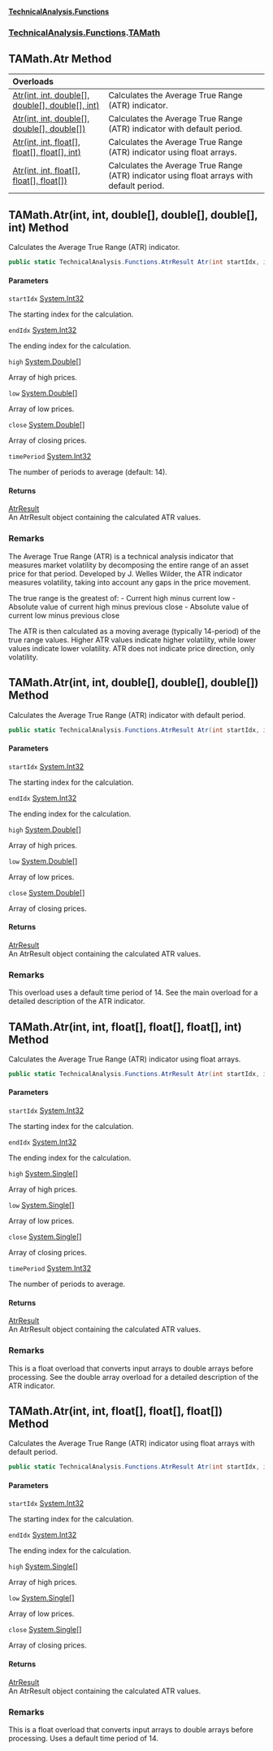 #### [TechnicalAnalysis\.Functions](Atypical.TechnicalAnalysis.Functions.md 'Atypical\.TechnicalAnalysis\.Functions')
### [TechnicalAnalysis\.Functions](Atypical.TechnicalAnalysis.Functions.md#TechnicalAnalysis.Functions 'TechnicalAnalysis\.Functions').[TAMath](TAMath.md 'TechnicalAnalysis\.Functions\.TAMath')

## TAMath\.Atr Method

| Overloads | |
| :--- | :--- |
| [Atr\(int, int, double\[\], double\[\], double\[\], int\)](TAMath.Atr.md#TechnicalAnalysis.Functions.TAMath.Atr(int,int,double[],double[],double[],int) 'TechnicalAnalysis\.Functions\.TAMath\.Atr\(int, int, double\[\], double\[\], double\[\], int\)') | Calculates the Average True Range \(ATR\) indicator\. |
| [Atr\(int, int, double\[\], double\[\], double\[\]\)](TAMath.Atr.md#TechnicalAnalysis.Functions.TAMath.Atr(int,int,double[],double[],double[]) 'TechnicalAnalysis\.Functions\.TAMath\.Atr\(int, int, double\[\], double\[\], double\[\]\)') | Calculates the Average True Range \(ATR\) indicator with default period\. |
| [Atr\(int, int, float\[\], float\[\], float\[\], int\)](TAMath.Atr.md#TechnicalAnalysis.Functions.TAMath.Atr(int,int,float[],float[],float[],int) 'TechnicalAnalysis\.Functions\.TAMath\.Atr\(int, int, float\[\], float\[\], float\[\], int\)') | Calculates the Average True Range \(ATR\) indicator using float arrays\. |
| [Atr\(int, int, float\[\], float\[\], float\[\]\)](TAMath.Atr.md#TechnicalAnalysis.Functions.TAMath.Atr(int,int,float[],float[],float[]) 'TechnicalAnalysis\.Functions\.TAMath\.Atr\(int, int, float\[\], float\[\], float\[\]\)') | Calculates the Average True Range \(ATR\) indicator using float arrays with default period\. |

<a name='TechnicalAnalysis.Functions.TAMath.Atr(int,int,double[],double[],double[],int)'></a>

## TAMath\.Atr\(int, int, double\[\], double\[\], double\[\], int\) Method

Calculates the Average True Range \(ATR\) indicator\.

```csharp
public static TechnicalAnalysis.Functions.AtrResult Atr(int startIdx, int endIdx, double[] high, double[] low, double[] close, int timePeriod);
```
#### Parameters

<a name='TechnicalAnalysis.Functions.TAMath.Atr(int,int,double[],double[],double[],int).startIdx'></a>

`startIdx` [System\.Int32](https://docs.microsoft.com/en-us/dotnet/api/System.Int32 'System\.Int32')

The starting index for the calculation\.

<a name='TechnicalAnalysis.Functions.TAMath.Atr(int,int,double[],double[],double[],int).endIdx'></a>

`endIdx` [System\.Int32](https://docs.microsoft.com/en-us/dotnet/api/System.Int32 'System\.Int32')

The ending index for the calculation\.

<a name='TechnicalAnalysis.Functions.TAMath.Atr(int,int,double[],double[],double[],int).high'></a>

`high` [System\.Double](https://docs.microsoft.com/en-us/dotnet/api/System.Double 'System\.Double')[\[\]](https://docs.microsoft.com/en-us/dotnet/api/System.Array 'System\.Array')

Array of high prices\.

<a name='TechnicalAnalysis.Functions.TAMath.Atr(int,int,double[],double[],double[],int).low'></a>

`low` [System\.Double](https://docs.microsoft.com/en-us/dotnet/api/System.Double 'System\.Double')[\[\]](https://docs.microsoft.com/en-us/dotnet/api/System.Array 'System\.Array')

Array of low prices\.

<a name='TechnicalAnalysis.Functions.TAMath.Atr(int,int,double[],double[],double[],int).close'></a>

`close` [System\.Double](https://docs.microsoft.com/en-us/dotnet/api/System.Double 'System\.Double')[\[\]](https://docs.microsoft.com/en-us/dotnet/api/System.Array 'System\.Array')

Array of closing prices\.

<a name='TechnicalAnalysis.Functions.TAMath.Atr(int,int,double[],double[],double[],int).timePeriod'></a>

`timePeriod` [System\.Int32](https://docs.microsoft.com/en-us/dotnet/api/System.Int32 'System\.Int32')

The number of periods to average \(default: 14\)\.

#### Returns
[AtrResult](AtrResult.md 'TechnicalAnalysis\.Functions\.AtrResult')  
An AtrResult object containing the calculated ATR values\.

### Remarks
The Average True Range \(ATR\) is a technical analysis indicator that measures market volatility by decomposing 
the entire range of an asset price for that period\. Developed by J\. Welles Wilder, the ATR indicator measures 
volatility, taking into account any gaps in the price movement\.

The true range is the greatest of:
\- Current high minus current low
\- Absolute value of current high minus previous close
\- Absolute value of current low minus previous close

The ATR is then calculated as a moving average \(typically 14\-period\) of the true range values\. Higher ATR 
values indicate higher volatility, while lower values indicate lower volatility\. ATR does not indicate 
price direction, only volatility\.

<a name='TechnicalAnalysis.Functions.TAMath.Atr(int,int,double[],double[],double[])'></a>

## TAMath\.Atr\(int, int, double\[\], double\[\], double\[\]\) Method

Calculates the Average True Range \(ATR\) indicator with default period\.

```csharp
public static TechnicalAnalysis.Functions.AtrResult Atr(int startIdx, int endIdx, double[] high, double[] low, double[] close);
```
#### Parameters

<a name='TechnicalAnalysis.Functions.TAMath.Atr(int,int,double[],double[],double[]).startIdx'></a>

`startIdx` [System\.Int32](https://docs.microsoft.com/en-us/dotnet/api/System.Int32 'System\.Int32')

The starting index for the calculation\.

<a name='TechnicalAnalysis.Functions.TAMath.Atr(int,int,double[],double[],double[]).endIdx'></a>

`endIdx` [System\.Int32](https://docs.microsoft.com/en-us/dotnet/api/System.Int32 'System\.Int32')

The ending index for the calculation\.

<a name='TechnicalAnalysis.Functions.TAMath.Atr(int,int,double[],double[],double[]).high'></a>

`high` [System\.Double](https://docs.microsoft.com/en-us/dotnet/api/System.Double 'System\.Double')[\[\]](https://docs.microsoft.com/en-us/dotnet/api/System.Array 'System\.Array')

Array of high prices\.

<a name='TechnicalAnalysis.Functions.TAMath.Atr(int,int,double[],double[],double[]).low'></a>

`low` [System\.Double](https://docs.microsoft.com/en-us/dotnet/api/System.Double 'System\.Double')[\[\]](https://docs.microsoft.com/en-us/dotnet/api/System.Array 'System\.Array')

Array of low prices\.

<a name='TechnicalAnalysis.Functions.TAMath.Atr(int,int,double[],double[],double[]).close'></a>

`close` [System\.Double](https://docs.microsoft.com/en-us/dotnet/api/System.Double 'System\.Double')[\[\]](https://docs.microsoft.com/en-us/dotnet/api/System.Array 'System\.Array')

Array of closing prices\.

#### Returns
[AtrResult](AtrResult.md 'TechnicalAnalysis\.Functions\.AtrResult')  
An AtrResult object containing the calculated ATR values\.

### Remarks
This overload uses a default time period of 14\.
See the main overload for a detailed description of the ATR indicator\.

<a name='TechnicalAnalysis.Functions.TAMath.Atr(int,int,float[],float[],float[],int)'></a>

## TAMath\.Atr\(int, int, float\[\], float\[\], float\[\], int\) Method

Calculates the Average True Range \(ATR\) indicator using float arrays\.

```csharp
public static TechnicalAnalysis.Functions.AtrResult Atr(int startIdx, int endIdx, float[] high, float[] low, float[] close, int timePeriod);
```
#### Parameters

<a name='TechnicalAnalysis.Functions.TAMath.Atr(int,int,float[],float[],float[],int).startIdx'></a>

`startIdx` [System\.Int32](https://docs.microsoft.com/en-us/dotnet/api/System.Int32 'System\.Int32')

The starting index for the calculation\.

<a name='TechnicalAnalysis.Functions.TAMath.Atr(int,int,float[],float[],float[],int).endIdx'></a>

`endIdx` [System\.Int32](https://docs.microsoft.com/en-us/dotnet/api/System.Int32 'System\.Int32')

The ending index for the calculation\.

<a name='TechnicalAnalysis.Functions.TAMath.Atr(int,int,float[],float[],float[],int).high'></a>

`high` [System\.Single](https://docs.microsoft.com/en-us/dotnet/api/System.Single 'System\.Single')[\[\]](https://docs.microsoft.com/en-us/dotnet/api/System.Array 'System\.Array')

Array of high prices\.

<a name='TechnicalAnalysis.Functions.TAMath.Atr(int,int,float[],float[],float[],int).low'></a>

`low` [System\.Single](https://docs.microsoft.com/en-us/dotnet/api/System.Single 'System\.Single')[\[\]](https://docs.microsoft.com/en-us/dotnet/api/System.Array 'System\.Array')

Array of low prices\.

<a name='TechnicalAnalysis.Functions.TAMath.Atr(int,int,float[],float[],float[],int).close'></a>

`close` [System\.Single](https://docs.microsoft.com/en-us/dotnet/api/System.Single 'System\.Single')[\[\]](https://docs.microsoft.com/en-us/dotnet/api/System.Array 'System\.Array')

Array of closing prices\.

<a name='TechnicalAnalysis.Functions.TAMath.Atr(int,int,float[],float[],float[],int).timePeriod'></a>

`timePeriod` [System\.Int32](https://docs.microsoft.com/en-us/dotnet/api/System.Int32 'System\.Int32')

The number of periods to average\.

#### Returns
[AtrResult](AtrResult.md 'TechnicalAnalysis\.Functions\.AtrResult')  
An AtrResult object containing the calculated ATR values\.

### Remarks
This is a float overload that converts input arrays to double arrays before processing\.
See the double array overload for a detailed description of the ATR indicator\.

<a name='TechnicalAnalysis.Functions.TAMath.Atr(int,int,float[],float[],float[])'></a>

## TAMath\.Atr\(int, int, float\[\], float\[\], float\[\]\) Method

Calculates the Average True Range \(ATR\) indicator using float arrays with default period\.

```csharp
public static TechnicalAnalysis.Functions.AtrResult Atr(int startIdx, int endIdx, float[] high, float[] low, float[] close);
```
#### Parameters

<a name='TechnicalAnalysis.Functions.TAMath.Atr(int,int,float[],float[],float[]).startIdx'></a>

`startIdx` [System\.Int32](https://docs.microsoft.com/en-us/dotnet/api/System.Int32 'System\.Int32')

The starting index for the calculation\.

<a name='TechnicalAnalysis.Functions.TAMath.Atr(int,int,float[],float[],float[]).endIdx'></a>

`endIdx` [System\.Int32](https://docs.microsoft.com/en-us/dotnet/api/System.Int32 'System\.Int32')

The ending index for the calculation\.

<a name='TechnicalAnalysis.Functions.TAMath.Atr(int,int,float[],float[],float[]).high'></a>

`high` [System\.Single](https://docs.microsoft.com/en-us/dotnet/api/System.Single 'System\.Single')[\[\]](https://docs.microsoft.com/en-us/dotnet/api/System.Array 'System\.Array')

Array of high prices\.

<a name='TechnicalAnalysis.Functions.TAMath.Atr(int,int,float[],float[],float[]).low'></a>

`low` [System\.Single](https://docs.microsoft.com/en-us/dotnet/api/System.Single 'System\.Single')[\[\]](https://docs.microsoft.com/en-us/dotnet/api/System.Array 'System\.Array')

Array of low prices\.

<a name='TechnicalAnalysis.Functions.TAMath.Atr(int,int,float[],float[],float[]).close'></a>

`close` [System\.Single](https://docs.microsoft.com/en-us/dotnet/api/System.Single 'System\.Single')[\[\]](https://docs.microsoft.com/en-us/dotnet/api/System.Array 'System\.Array')

Array of closing prices\.

#### Returns
[AtrResult](AtrResult.md 'TechnicalAnalysis\.Functions\.AtrResult')  
An AtrResult object containing the calculated ATR values\.

### Remarks
This is a float overload that converts input arrays to double arrays before processing\.
Uses a default time period of 14\.